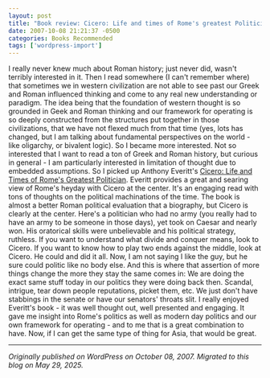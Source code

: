 ```yaml
---
layout: post
title: "Book review: Cicero: Life and times of Rome's greatest Politician"
date: 2007-10-08 21:21:37 -0500
categories: Books Recommended
tags: ['wordpress-import']
---
```


I really never knew much about Roman history; just never did, wasn't terribly interested in it. Then I read somewhere (I can't remember where) that sometimes we in western civilization are not able to see past our Greek and Roman influenced thinking and come to any real new understanding or paradigm. The idea being that the foundation of western thought is so grounded in Geek and Roman thinking and our framework for operating is so deeply constructed from the structures put together in those civilizations, that we have not flexed much from that time (yes, lots has changed, but I am talking about fundamental perspectives on the world - like oligarchy, or bivalent logic). So I became more interested. Not so interested that I want to read a ton of Greek and Roman history, but curious in general - I am particularly interested in limitation of thought due to embedded assumptions. So I picked up Anthony Everitt's [Cicero: Life and Times of Rome's Greatest Politician](http://www.amazon.com/Cicero-Times-Romes-Greatest-Politician/dp/037575895X). Everitt provides a great and searing view of Rome's heyday with Cicero at the center. It's an engaging read with tons of thoughts on the political machinations of the time. The book is almost a better Roman political evaluation that a biography, but Cicero is clearly at the center. Here's a politician who had no army (you really had to have an army to be someone in those days), yet took on Caesar and nearly won. His oratorical skills were unbelievable and his political strategy, ruthless. If you want to understand what divide and conquer means, look to Cicero. If you want to know how to play two ends against the middle, look at Cicero. He could and did it all. Now, I am not saying I like the guy, but he sure could politic like no body else. And this is where that assertion of more things change the more they stay the same comes in: We are doing the exact same stuff today in our politics they were doing back then. Scandal, intrigue, tear down people reputations, picket them, etc. We just don't have stabbings in the senate or have our senators' throats slit. I really enjoyed Everitt's book - it was well thought out, well presented and engaging. It gave me insight into Rome's politics as well as modern day politics and our own framework for operating - and to me that is a great combination to have. Now, if I can get the same type of thing for Asia, that would be great.

---

*Originally published on WordPress on October 08, 2007. Migrated to this blog on May 29, 2025.*
